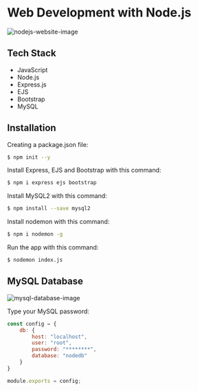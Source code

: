 # Web Development with Node.js

![nodejs-website-image](https://user-images.githubusercontent.com/91262816/198351584-06a8758e-27d0-4062-855e-e3f7aac33423.png)

## Tech Stack

- JavaScript
- Node.js
- Express.js
- EJS
- Bootstrap
- MySQL

## Installation

Creating a package.json file:
``` bash
$ npm init --y
```
Install Express, EJS and Bootstrap with this command:
``` bash
$ npm i express ejs bootstrap
```
Install MySQL2 with this command:
``` bash
$ npm install --save mysql2
```
Install nodemon with this command:
``` bash
$ npm i nodemon -g
```
Run the app with this command:
``` bash
$ nodemon index.js
```

## MySQL Database

![mysql-database-image](https://user-images.githubusercontent.com/91262816/198361239-598f6464-045b-4731-94ab-a3da10409bbd.png)

Type your MySQL password:
```js
const config = {
    db: {
        host: "localhost",
        user: "root",
        password: "********",
        database: "nodedb"
    }
}

module.exports = config;
```
